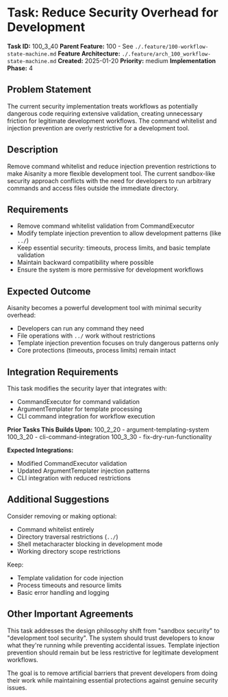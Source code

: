 # Task: Reduce Security Overhead for Development

**Task ID:** 100_3_40
**Parent Feature:** 100 - See `./.feature/100-workflow-state-machine.md`
**Feature Architecture:** `./.feature/arch_100_workflow-state-machine.md`
**Created:** 2025-01-20
**Priority:** medium
**Implementation Phase:** 4

## Problem Statement

The current security implementation treats workflows as potentially dangerous code requiring extensive validation, creating unnecessary friction for legitimate development workflows. The command whitelist and injection prevention are overly restrictive for a development tool.

## Description

Remove command whitelist and reduce injection prevention restrictions to make Aisanity a more flexible development tool. The current sandbox-like security approach conflicts with the need for developers to run arbitrary commands and access files outside the immediate directory.

## Requirements

- Remove command whitelist validation from CommandExecutor
- Modify template injection prevention to allow development patterns (like `../`)
- Keep essential security: timeouts, process limits, and basic template validation
- Maintain backward compatibility where possible
- Ensure the system is more permissive for development workflows

## Expected Outcome

Aisanity becomes a powerful development tool with minimal security overhead:
- Developers can run any command they need
- File operations with `../` work without restrictions
- Template injection prevention focuses on truly dangerous patterns only
- Core protections (timeouts, process limits) remain intact

## Integration Requirements

This task modifies the security layer that integrates with:
- CommandExecutor for command validation
- ArgumentTemplater for template processing
- CLI command integration for workflow execution

**Prior Tasks This Builds Upon:**
100_2_20 - argument-templating-system
100_3_20 - cli-command-integration
100_3_30 - fix-dry-run-functionality

**Expected Integrations:**
- Modified CommandExecutor validation
- Updated ArgumentTemplater injection patterns
- CLI integration with reduced restrictions

## Additional Suggestions

Consider removing or making optional:
- Command whitelist entirely
- Directory traversal restrictions (`../`)
- Shell metacharacter blocking in development mode
- Working directory scope restrictions

Keep:
- Template validation for code injection
- Process timeouts and resource limits
- Basic error handling and logging

## Other Important Agreements

This task addresses the design philosophy shift from "sandbox security" to "development tool security". The system should trust developers to know what they're running while preventing accidental issues. Template injection prevention should remain but be less restrictive for legitimate development workflows.

The goal is to remove artificial barriers that prevent developers from doing their work while maintaining essential protections against genuine security issues.